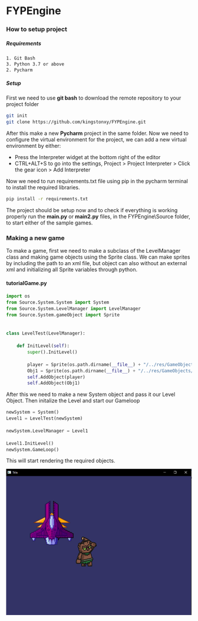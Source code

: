 # FYPEngine

### How to setup project

##### Requirements
	1. Git Bash
	3. Python 3.7 or above
	2. Pycharm

##### Setup
First we need to use **git bash** to download the remote repository to your project folder

```bash
git init
git clone https://github.com/kingstonxy/FYPEngine.git
```
After this make a new **Pycharm** project in the same folder. Now we need to configure the 
virtual environment for the project, we can add a new virtual environment by either:

 - Press the Interpreter widget at the bottom right of the editor
 - CTRL+ALT+S to go into the settings, Project > Project Interpreter > Click the gear icon > Add Interpreter

Now we need to run requirements.txt file using pip in the pycharm terminal to install the required libraries. 
```bash
pip install -r requirements.txt
```
The project should be setup now and to check if everything is working properly run the **main.py** or **main2.py** files, in the FYPEngine\Source folder, 
to start either of the sample games.

### Making a new game
To make a game, first we need to make a subclass of the LevelManager class and making game objects using the Sprite class. We can make sprites by 
including the path to an xml file, but object can also without an external xml and initializing all Sprite variables through python.
#### tutorialGame.py
```python
import os
from Source.System.System import System
from Source.System.LevelManager import LevelManager
from Source.System.gameObject import Sprite


class LevelTest(LevelManager):

    def InitLevel(self):
        super().InitLevel()

        player = Sprite(os.path.dirname(__file__) + "/../res/GameObjects/Player.xml")
        Obj1 = Sprite(os.path.dirname(__file__) + "/../res/GameObjects/Object1.xml")
        self.AddObject(player)
        self.AddObject(Obj1)
```
After this we need to make a new System object and pass it our Level Object. Then initalize the Level and start our Gameloop
```python
newSystem = System()
Level1 = LevelTest(newSystem)

newSystem.LevelManager = Level1

Level1.InitLevel()
newSystem.GameLoop()
```
This will start rendering the required objects.

![Result](res/Textures/cap1.PNG)